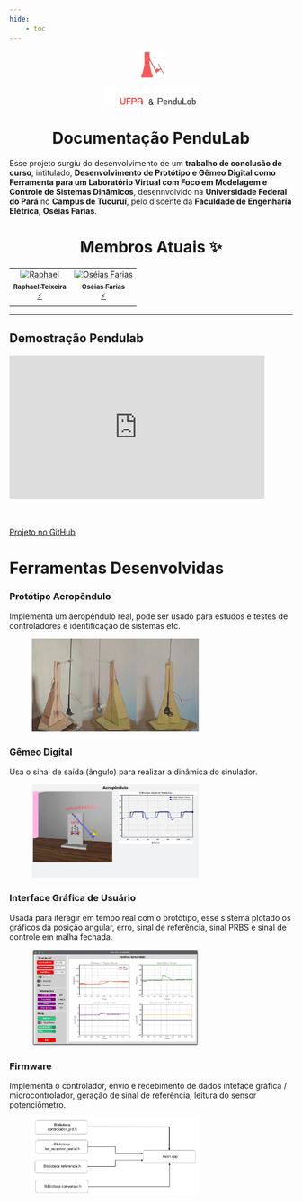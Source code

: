 ```yaml
---
hide:
    - toc
---
```


<p align="center">
<img src="https://github.com/Oseiasdfarias/Projeto_Tcc_Oseias_Oficial/blob/main/utils/favicon_aeropendulo_png.png?raw=true" alt="Protótipo Aeropêndulo" style="height: 10%; width:10%;"/>
</p>

<p align="center">
  <img height="30" src=https://github.com/Oseiasdfarias/Projeto_Tcc_Oseias_Oficial/blob/main/utils/logos_lg/UFPA-removebg-preview.png?raw=true> &
  <a href="https://oseiasdfarias.github.io/Projeto_Tcc_Oseias_Oficial/"><img height="30" src=https://github.com/Oseiasdfarias/Projeto_Tcc_Oseias_Oficial/blob/main/utils/logos_lg/Pendulab_lg-removebg-preview.png?raw=true></a>
</p>



<h1 align=center><strong>Documentação PenduLab</strong></h1>

Esse projeto surgiu do desenvolvimento de um <strong>trabalho de conclusão de curso</strong>, intitulado, <strong>Desenvolvimento de Protótipo e Gêmeo Digital como Ferramenta para um Laboratório Virtual com Foco em Modelagem e Controle de Sistemas Dinâmicos</strong>, desennvolvido na <strong>Universidade Federal do Pará</strong> no <strong>Campus de Tucuruí</strong>, pelo discente da <strong>Faculdade de Engenharia Elétrica</strong>, <strong>Oséias Farias</strong>. 


<h1 align=center><strong>Membros Atuais</strong> ✨</h1>

<p align="center">
<table>
      <tbody>
        <tr>
          <td align="center"><a href="https://github.com/raphateixeira"  target="_blank"><img src="https://avatars.githubusercontent.com/u/13009893?v=4?s=100" width="100px;" alt="Raphael"/><br /><sub><b>Raphael Teixeira</b></sub></a><br /><a href="https://github.com/raphateixeira/LabVirtual/commits?author=raphateixeira"  target="_blank" title="Code">⚡</a></td>
          <td align="center"><a href="https://github.com/Oseiasdfarias"  target="_blank"><img src="https://avatars.githubusercontent.com/u/52744236" width="100px;" alt="Oséias Farias"/><br /><sub><b>Oséias Farias</b></sub></a><br /><a href="https://github.com/raphateixeira/LabVirtual/commits?author=Oseiasdfarias"  target="_blank" title="Code">⚡</a></td>
        </tr>
      </tbody>
    </table>
</p>

---


## Demostração Pendulab

<div style="padding:56.25% 0 0 0;position:relative;"><iframe src="https://player.vimeo.com/video/893039111?h=80089a63c1&autoplay=1&loop=1" style="position:absolute;top:0;left:0;width:90%;height:90%;" frameborder="0" allow="autoplay; fullscreen; picture-in-picture" allowfullscreen></iframe></div><script src="https://player.vimeo.com/api/player.js"></script>



### <a href="https://github.com/Oseiasdfarias/Projeto_Tcc_Oseias_Oficial" target="_blank">
Projeto no GitHub</a>


<!--

<center>
<div class="figure" >
    <img src="https://github.com/Oseiasdfarias/LabVirtual/blob/pipy_v1/utils/image.png?raw=true"
           width="80">  
</div>
</center>

<center>
<b>Universidade Federal do Pará</b>
</center>
<center>
<b>Campus Universitário de Tucuruí</b>
</center>
<center>
<b>Faculdade de Engenharia Elétrica</b>
</center>

-->

# Ferramentas Desenvolvidas

### Protótipo Aeropêndulo

Implementa um aeropêndulo real, pode ser usado para estudos e testes de controladores e identificação de sistemas etc.

<figure markdown>
<img src="https://github.com/Oseiasdfarias/Projeto_Tcc_Oseias_Oficial/blob/main/utils/img_aeropendulo.png?raw=true" alt="Protótipo Aeropêndulo" style="height: 70%; width:70%;"/>
</figure>


### Gêmeo Digital
Usa o sinal de saída (ângulo) para realizar a dinâmica do sinulador.

<figure markdown>
<img src="https://github.com/Oseiasdfarias/Projeto_Tcc_Oseias_Oficial/blob/main/utils/gemeo_digital.png?raw=true" alt="Gêmeo Digital" style="height: 70%; width:70%;"/>
</figure>


### Interface Gráfica de Usuário
Usada para iteragir em tempo real com o protótipo, esse sistema plotado os gráficos da posição angular, erro, sinal de referência, sinal PRBS e sinal de controle em malha fechada.

<figure markdown>
<img src="https://github.com/Oseiasdfarias/Projeto_Tcc_Oseias_Oficial/blob/main/utils/demo_interface_light.png?raw=true" alt="Interface Gráfica de Usuário" style="height: 70%; width:70%;"/>
</figure>

### Firmware
Implementa o controlador, envio e recebimento de dados inteface gráfica / microcontrolador, geração de sinal de referência, leitura do sensor potenciômetro.

<figure markdown>
<img src="https://github.com/Oseiasdfarias/Projeto_Tcc_Oseias_Oficial/blob/main/utils/arquitetura_firmware-1.png?raw=true" alt="Firmware" style="height: 70%; width:70%;"/>
</figure>

